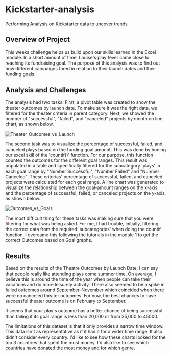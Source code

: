 # Kickstarter-analysis
Performing Analysis on Kickstarter data to uncover trends
## Overview of Project
This weeks challenge helps us build upon our skills learned in the Excel module. In a short amount of time, Louise's play fever came close to reaching its fundraising goal. The purpose of this analysis was to find out how different campaigns fared in relation to their launch dates and their funding goals.
## Analysis and Challenges
The analysis had two tasks. First, a pivot table was created to show the theater outcomes by launch date. To make sure it was the right data, we filtered for the theater criteria in parent category. Next, we showed the number of "successful", "failed", and "canceled" projects by month on line chart, as shown below.

![Theater_Outcomes_vs_Launch](https://user-images.githubusercontent.com/107658895/174225211-7f2fc393-2554-4b2a-b95a-8c06037ced93.png)

The second task was to visualize the percentage of successful, failed, and canceled plays based on the funding goal amount. This was done by honing our excel skill of the 'countif()' function. For our purpose, this function counted the outcomes for the different goal ranges. This result was populated in a table and specifically filtered for the subcategory 'plays' in each goal range by "Number Successful", "Number Failed" and "Number Canceled". These criterias' percentage of successful, failed, and canceled projects were calculated for each goal range. A line chart was generated to visualize the relationship between the goal-amount ranges on the x-axis and the percentage of successful, failed, or canceled projects on the y-axis, as shown below.

![Outcomes_vs_Goals](https://user-images.githubusercontent.com/107658895/174226764-5bfb1740-de0d-49f5-8afe-95b9ca2a5642.png)

The most difficult thing for these tasks was making sure that you were filtering for what was being asked. For me, I had trouble, initially, filtering the correct data from the required 'subcategories' when doing the countif function. I overcame this following the tutorials in the module 1 to get the correct Outcomes based on Goal graphs.

## Results
Based on the results of the Theatre Outcomes by Launch Date, I can say that people really like attending plays come summer time. On average, I believe this is around the time of the year when people can take their vacations and do more leisurely activity. There also seemed to be a spike in failed outcomes around September-November which coincided when there were no canceled theater outcomes. For now, the best chances to have successful theater outcome is on February to September.

It seems that your play's outcome has a better chance of being successful than failing if its goal range is less than 20,000 or from 35,000 to 45000.

The limitations of this dataset is that it only provides a narrow time window. This data isn't as representative as if it had it for a wider time range. It also didn't consider every country. I'd like to see how these charts looked for the top 3 countries that spent the most money. I'd also like to see which countries have donated the most money and for which genre.
